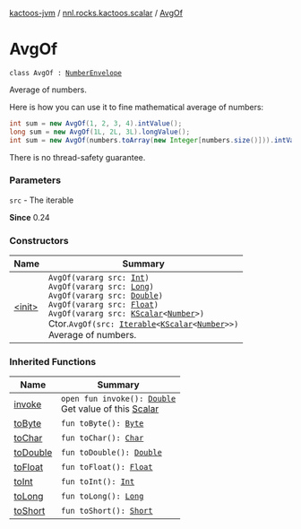 [kactoos-jvm](../../index.md) / [nnl.rocks.kactoos.scalar](../index.md) / [AvgOf](./index.md)

# AvgOf

`class AvgOf : `[`NumberEnvelope`](../-number-envelope/index.md)

Average of numbers.

Here is how you can use it to fine mathematical average of numbers:

``` java
int sum = new AvgOf(1, 2, 3, 4).intValue();
long sum = new AvgOf(1L, 2L, 3L).longValue();
int sum = new AvgOf(numbers.toArray(new Integer[numbers.size()])).intValue();
```

There is no thread-safety guarantee.

### Parameters

`src` - The iterable

**Since**
0.24

### Constructors

| Name | Summary |
|---|---|
| [&lt;init&gt;](-init-.md) | `AvgOf(vararg src: `[`Int`](https://kotlinlang.org/api/latest/jvm/stdlib/kotlin/-int/index.html)`)`<br>`AvgOf(vararg src: `[`Long`](https://kotlinlang.org/api/latest/jvm/stdlib/kotlin/-long/index.html)`)`<br>`AvgOf(vararg src: `[`Double`](https://kotlinlang.org/api/latest/jvm/stdlib/kotlin/-double/index.html)`)`<br>`AvgOf(vararg src: `[`Float`](https://kotlinlang.org/api/latest/jvm/stdlib/kotlin/-float/index.html)`)`<br>`AvgOf(vararg src: `[`KScalar`](../../nnl.rocks.kactoos/-k-scalar.md)`<`[`Number`](https://kotlinlang.org/api/latest/jvm/stdlib/kotlin/-number/index.html)`>)`<br>Ctor.`AvgOf(src: `[`Iterable`](https://kotlinlang.org/api/latest/jvm/stdlib/kotlin.collections/-iterable/index.html)`<`[`KScalar`](../../nnl.rocks.kactoos/-k-scalar.md)`<`[`Number`](https://kotlinlang.org/api/latest/jvm/stdlib/kotlin/-number/index.html)`>>)`<br>Average of numbers. |

### Inherited Functions

| Name | Summary |
|---|---|
| [invoke](../-number-envelope/invoke.md) | `open fun invoke(): `[`Double`](https://kotlinlang.org/api/latest/jvm/stdlib/kotlin/-double/index.html)<br>Get value of this [Scalar](../../nnl.rocks.kactoos/-scalar/index.md) |
| [toByte](../-number-envelope/to-byte.md) | `fun toByte(): `[`Byte`](https://kotlinlang.org/api/latest/jvm/stdlib/kotlin/-byte/index.html) |
| [toChar](../-number-envelope/to-char.md) | `fun toChar(): `[`Char`](https://kotlinlang.org/api/latest/jvm/stdlib/kotlin/-char/index.html) |
| [toDouble](../-number-envelope/to-double.md) | `fun toDouble(): `[`Double`](https://kotlinlang.org/api/latest/jvm/stdlib/kotlin/-double/index.html) |
| [toFloat](../-number-envelope/to-float.md) | `fun toFloat(): `[`Float`](https://kotlinlang.org/api/latest/jvm/stdlib/kotlin/-float/index.html) |
| [toInt](../-number-envelope/to-int.md) | `fun toInt(): `[`Int`](https://kotlinlang.org/api/latest/jvm/stdlib/kotlin/-int/index.html) |
| [toLong](../-number-envelope/to-long.md) | `fun toLong(): `[`Long`](https://kotlinlang.org/api/latest/jvm/stdlib/kotlin/-long/index.html) |
| [toShort](../-number-envelope/to-short.md) | `fun toShort(): `[`Short`](https://kotlinlang.org/api/latest/jvm/stdlib/kotlin/-short/index.html) |
